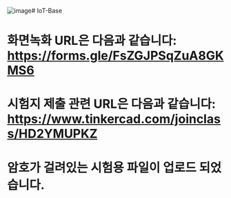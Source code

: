 ![image](https://github.com/user-attachments/assets/3dcb6f1f-05fc-4ab3-9f33-639513aec650)# IoT-Base

# 화면녹화 URL은 다음과 같습니다: https://forms.gle/FsZGJPSqZuA8GKMS6
# 시험지 제출 관련 URL은 다음과 같습니다: https://www.tinkercad.com/joinclass/HD2YMUPKZ

# 암호가 걸려있는 시험용 파일이 업로드 되었습니다.
